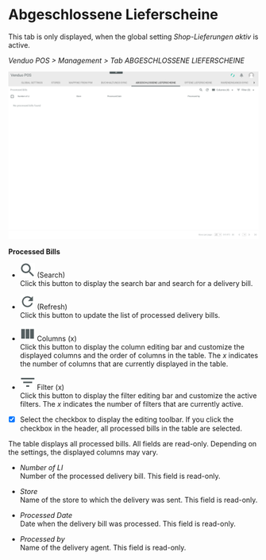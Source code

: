 # Abgeschlossene Lieferscheine

This tab is only displayed, when the global setting *Shop-Lieferungen aktiv* is active.

*Venduo POS > Management > Tab ABGESCHLOSSENE LIEFERSCHEINE*

![Abgeschlossene Lieferscheine](../../Assets/Screenshots/POS/Management/AbgeschlosseneLieferscheine/AbgeschlosseneLieferscheine.png "[Abgeschlossene Lieferscheine]")

**Processed Bills**

- ![Search](../../Assets/Icons/Search.png "[Search]") (Search)   
  Click this button to display the search bar and search for a delivery bill.

- ![Refresh](../../Assets/Icons/Refresh01.png "[Refresh]") (Refresh)   
  Click this button to update the list of processed delivery bills.

- ![Columns](../../Assets/Icons/Columns.png "[Columns]") Columns (x)   
  Click this button to display the column editing bar and customize the displayed columns and the order of columns in the table. The *x* indicates the number of columns that are currently displayed in the table.

- ![Filter](../../Assets/Icons/Filter.png "[Filter]") Filter (x)   
  Click this button to display the filter editing bar and customize the active filters. The *x* indicates the number of filters that are currently active.

- [x]    
  Select the checkbox to display the editing toolbar. If you click the checkbox in the header, all processed bills in the table are selected.

The table displays all processed bills. All fields are read-only. Depending on the settings, the displayed columns may vary.

- *Number of LI*   
  Number of the processed delivery bill. This field is read-only.

- *Store*   
  Name of the store to which the delivery was sent. This field is read-only.

- *Processed Date*   
  Date when the delivery bill was processed. This field is read-only.

- *Processed by*   
  Name of the delivery agent. This field is read-only.


[comment]: <> (to be completed)

